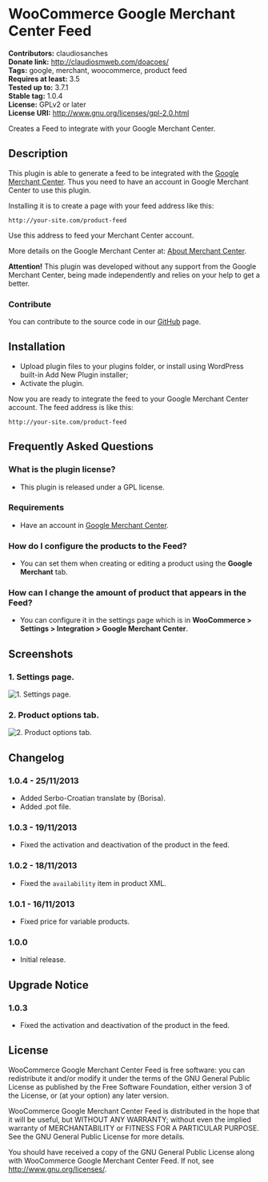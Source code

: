 # WooCommerce Google Merchant Center Feed #
**Contributors:** claudiosanches  
**Donate link:** http://claudiosmweb.com/doacoes/  
**Tags:** google, merchant, woocommerce, product feed  
**Requires at least:** 3.5  
**Tested up to:** 3.7.1  
**Stable tag:** 1.0.4  
**License:** GPLv2 or later  
**License URI:** http://www.gnu.org/licenses/gpl-2.0.html  

Creates a Feed to integrate with your Google Merchant Center.

## Description ##

This plugin is able to generate a feed to be integrated with the [Google Merchant Center](http://www.google.com/merchants/).
Thus you need to have an account in Google Merchant Center to use this plugin.

Installing it is to create a page with your feed address like this:

    http://your-site.com/product-feed

Use this address to feed your Merchant Center account.

More details on the Google Merchant Center at: [About Merchant Center](https://support.google.com/merchants/answer/188493).

**Attention!**
This plugin was developed without any support from the Google Merchant Center, being made ​​independently and relies on your help to get a better.

### Contribute ###

You can contribute to the source code in our [GitHub](https://github.com/claudiosmweb/woocommerce-google-merchant-center-feed) page.

## Installation ##

* Upload plugin files to your plugins folder, or install using WordPress built-in Add New Plugin installer;
* Activate the plugin.

Now you are ready to integrate the feed to your Google Merchant Center account.
The feed address is like this:

    http://your-site.com/product-feed

## Frequently Asked Questions ##

### What is the plugin license? ###

* This plugin is released under a GPL license.

### Requirements ###

* Have an account in [Google Merchant Center](http://www.google.com/merchants/).

### How do I configure the products to the Feed? ###

* You can set them when creating or editing a product using the **Google Merchant** tab.

### How can I change the amount of product that appears in the Feed? ###

* You can configure it in the settings page which is in **WooCommerce > Settings > Integration > Google Merchant Center**.

## Screenshots ##

### 1. Settings page. ###
![1. Settings page.](http://s.wordpress.org/extend/plugins/woocommerce-google-merchant-center-feed/screenshot-1.png)

### 2. Product options tab. ###
![2. Product options tab.](http://s.wordpress.org/extend/plugins/woocommerce-google-merchant-center-feed/screenshot-2.png)


## Changelog ##

### 1.0.4 - 25/11/2013 ###

* Added Serbo-Croatian translate by (Borisa).
* Added .pot file.

### 1.0.3 - 19/11/2013 ###

* Fixed the activation and deactivation of the product in the feed.

### 1.0.2 - 18/11/2013 ###

* Fixed the `availability` item in product XML.

### 1.0.1 - 16/11/2013 ###

* Fixed price for variable products.

### 1.0.0 ###

* Initial release.

## Upgrade Notice ##

### 1.0.3 ###

* Fixed the activation and deactivation of the product in the feed.

## License ##

WooCommerce Google Merchant Center Feed is free software: you can redistribute it and/or modify it under the terms of the GNU General Public License as published by the Free Software Foundation, either version 3 of the License, or (at your option) any later version.

WooCommerce Google Merchant Center Feed is distributed in the hope that it will be useful, but WITHOUT ANY WARRANTY; without even the implied warranty of MERCHANTABILITY or FITNESS FOR A PARTICULAR PURPOSE. See the GNU General Public License for more details.

You should have received a copy of the GNU General Public License along with WooCommerce Google Merchant Center Feed. If not, see <http://www.gnu.org/licenses/>.
